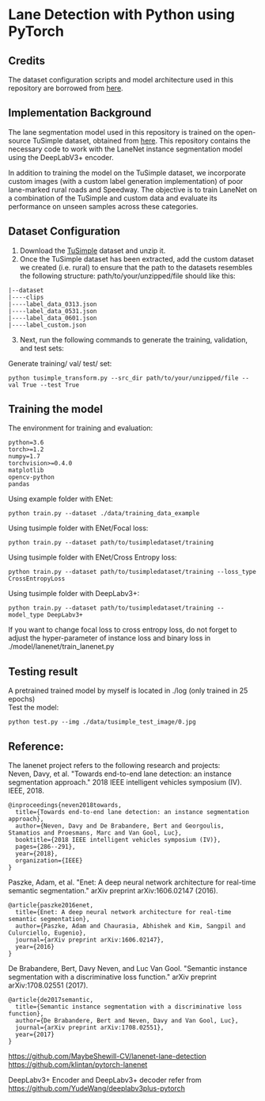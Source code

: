 # Lane Detection with Python using PyTorch

## Credits
The dataset configuration scripts and model architecture used in this repository are borrowed from [here](https://github.com/IrohXu/lanenet-lane-detection-pytorch). 

## Implementation Background
The lane segmentation model used in this repository is trained on the open-source TuSimple dataset, obtained from [here](https://www.kaggle.com/datasets/manideep1108/tusimple?resource=download). This repository contains the necessary code to work with the LaneNet instance segmentation model using the DeepLabV3+ encoder. 

In addition to training the model on the TuSimple dataset, we incorporate custom images (with a custom label generation implementation) of poor lane-marked rural roads and Speedway. The objective is to train LaneNet on a combination of the TuSimple and custom data and evaluate its performance on unseen samples across these categories.

## Dataset Configuration
1. Download the [TuSimple](https://www.kaggle.com/datasets/manideep1108/tusimple?resource=download) dataset and unzip it.
2. Once the TuSimple dataset has been extracted, add the custom dataset we created (i.e. rural) to ensure that the path to the datasets resembles the following structure: 
path/to/your/unzipped/file should like this:  
```
|--dataset
|----clips
|----label_data_0313.json
|----label_data_0531.json
|----label_data_0601.json
|----label_custom.json
```
3. Next, run the following commands to generate the training, validation, and test sets:

Generate training/ val/ test/ set:  
```
python tusimple_transform.py --src_dir path/to/your/unzipped/file --val True --test True
```

## Training the model    
The environment for training and evaluation:  
```
python=3.6
torch>=1.2
numpy=1.7
torchvision>=0.4.0
matplotlib
opencv-python
pandas
```
Using example folder with ENet:   
```
python train.py --dataset ./data/training_data_example
```
Using tusimple folder with ENet/Focal loss:   
```
python train.py --dataset path/to/tusimpledataset/training
```
Using tusimple folder with ENet/Cross Entropy loss:   
```
python train.py --dataset path/to/tusimpledataset/training --loss_type CrossEntropyLoss
```
Using tusimple folder with DeepLabv3+:   
```
python train.py --dataset path/to/tusimpledataset/training --model_type DeepLabv3+
```    

If you want to change focal loss to cross entropy loss, do not forget to adjust the hyper-parameter of instance loss and binary loss in ./model/lanenet/train_lanenet.py    

## Testing result    
A pretrained trained model by myself is located in ./log (only trained in 25 epochs)      
Test the model:    
```
python test.py --img ./data/tusimple_test_image/0.jpg
```
 

 

## Reference:  
The lanenet project refers to the following research and projects:  
Neven, Davy, et al. "Towards end-to-end lane detection: an instance segmentation approach." 2018 IEEE intelligent vehicles symposium (IV). IEEE, 2018.   
```
@inproceedings{neven2018towards,
  title={Towards end-to-end lane detection: an instance segmentation approach},
  author={Neven, Davy and De Brabandere, Bert and Georgoulis, Stamatios and Proesmans, Marc and Van Gool, Luc},
  booktitle={2018 IEEE intelligent vehicles symposium (IV)},
  pages={286--291},
  year={2018},
  organization={IEEE}
}
```  
Paszke, Adam, et al. "Enet: A deep neural network architecture for real-time semantic segmentation." arXiv preprint arXiv:1606.02147 (2016).   
```
@article{paszke2016enet,
  title={Enet: A deep neural network architecture for real-time semantic segmentation},
  author={Paszke, Adam and Chaurasia, Abhishek and Kim, Sangpil and Culurciello, Eugenio},
  journal={arXiv preprint arXiv:1606.02147},
  year={2016}
}
```  
De Brabandere, Bert, Davy Neven, and Luc Van Gool. "Semantic instance segmentation with a discriminative loss function." arXiv preprint arXiv:1708.02551 (2017).   
```
@article{de2017semantic,
  title={Semantic instance segmentation with a discriminative loss function},
  author={De Brabandere, Bert and Neven, Davy and Van Gool, Luc},
  journal={arXiv preprint arXiv:1708.02551},
  year={2017}
}
```  


https://github.com/MaybeShewill-CV/lanenet-lane-detection    
https://github.com/klintan/pytorch-lanenet    

DeepLabv3+ Encoder and DeepLabv3+ decoder refer from https://github.com/YudeWang/deeplabv3plus-pytorch    




